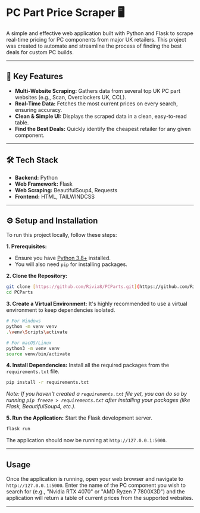 # PC Part Price Scraper 🖥️

A simple and effective web application built with Python and Flask to scrape real-time pricing for PC components from major UK retailers. This project was created to automate and streamline the process of finding the best deals for custom PC builds.

---

## 🚀 Key Features

- **Multi-Website Scraping:** Gathers data from several top UK PC part websites (e.g., Scan, Overclockers UK, CCL).
- **Real-Time Data:** Fetches the most current prices on every search, ensuring accuracy.
- **Clean & Simple UI:** Displays the scraped data in a clean, easy-to-read table.
- **Find the Best Deals:** Quickly identify the cheapest retailer for any given component.

---

## 🛠️ Tech Stack

- **Backend:** Python
- **Web Framework:** Flask
- **Web Scraping:** BeautifulSoup4, Requests
- **Frontend:** HTML, TAILWINDCSS

---

## ⚙️ Setup and Installation

To run this project locally, follow these steps:

**1. Prerequisites:**
   - Ensure you have [Python 3.8+](https://www.python.org/downloads/) installed.
   - You will also need `pip` for installing packages.

**2. Clone the Repository:**
   ```bash
   git clone [https://github.com/Rivia8/PCParts.git](https://github.com/Rivia8/PCParts.git)
   cd PCParts
   ```

**3. Create a Virtual Environment:**
   It's highly recommended to use a virtual environment to keep dependencies isolated.
   ```bash
   # For Windows
   python -m venv venv
   .\venv\Scripts\activate

   # For macOS/Linux
   python3 -m venv venv
   source venv/bin/activate
   ```

**4. Install Dependencies:**
   Install all the required packages from the `requirements.txt` file.
   ```bash
   pip install -r requirements.txt
   ```
   *Note: If you haven't created a `requirements.txt` file yet, you can do so by running `pip freeze > requirements.txt` after installing your packages (like Flask, BeautifulSoup4, etc.).*

**5. Run the Application:**
   Start the Flask development server.
   ```bash
   flask run
   ```
   The application should now be running at `http://127.0.0.1:5000`.

---

## Usage

Once the application is running, open your web browser and navigate to `http://127.0.0.1:5000`. Enter the name of the PC component you wish to search for (e.g., "Nvidia RTX 4070" or "AMD Ryzen 7 7800X3D") and the application will return a table of current prices from the supported websites.

---

